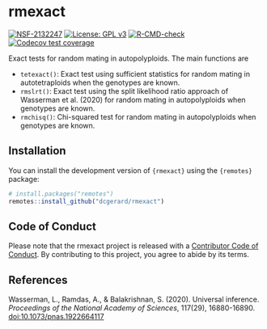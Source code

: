 
<!-- README.md is generated from README.Rmd. Please edit that file -->

# rmexact

<!-- badges: start -->

[![NSF-2132247](https://img.shields.io/badge/NSF-2132247-blue.svg)](https://nsf.gov/awardsearch/showAward?AWD_ID=2132247)
[![License: GPL
v3](https://img.shields.io/badge/License-GPL%20v3-blue.svg)](https://www.gnu.org/licenses/gpl-3.0)
[![R-CMD-check](https://github.com/gerardlab/rmexact/actions/workflows/R-CMD-check.yaml/badge.svg)](https://github.com/gerardlab/rmexact/actions/workflows/R-CMD-check.yaml)
[![Codecov test
coverage](https://codecov.io/gh/gerardlab/rmexact/branch/main/graph/badge.svg)](https://app.codecov.io/gh/gerardlab/rmexact?branch=main)
<!-- badges: end -->

Exact tests for random mating in autopolyploids. The main functions are

- `tetexact()`: Exact test using sufficient statistics for random mating
  in autotetraploids when the genotypes are known.
- `rmslrt()`: Exact test using the split likelihood ratio approach of
  Wasserman et al. (2020) for random mating in autopolyploids when
  genotypes are known.
- `rmchisq()`: Chi-squared test for random mating in autopolyploids when
  genotypes are known.

## Installation

You can install the development version of `{rmexact}` using the
`{remotes}` package:

``` r
# install.packages("remotes")
remotes::install_github("dcgerard/rmexact")
```

## Code of Conduct

Please note that the rmexact project is released with a [Contributor
Code of
Conduct](https://contributor-covenant.org/version/2/1/CODE_OF_CONDUCT.html).
By contributing to this project, you agree to abide by its terms.

## References

Wasserman, L., Ramdas, A., & Balakrishnan, S. (2020). Universal
inference. *Proceedings of the National Academy of Sciences*, 117(29),
16880-16890.
[doi:10.1073/pnas.1922664117](https://doi.org/10.1073/pnas.1922664117)
